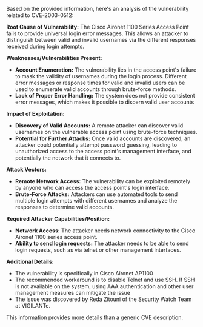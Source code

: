 Based on the provided information, here's an analysis of the vulnerability related to CVE-2003-0512:

**Root Cause of Vulnerability:**
The Cisco Aironet 1100 Series Access Point fails to provide universal login error messages. This allows an attacker to distinguish between valid and invalid usernames via the different responses received during login attempts.

**Weaknesses/Vulnerabilities Present:**
- **Account Enumeration:** The vulnerability lies in the access point's failure to mask the validity of usernames during the login process. Different error messages or response times for valid and invalid users can be used to enumerate valid accounts through brute-force methods.
- **Lack of Proper Error Handling:** The system does not provide consistent error messages, which makes it possible to discern valid user accounts

**Impact of Exploitation:**
- **Discovery of Valid Accounts:** A remote attacker can discover valid usernames on the vulnerable access point using brute-force techniques.
- **Potential for Further Attacks:** Once valid accounts are discovered, an attacker could potentially attempt password guessing, leading to unauthorized access to the access point's management interface, and potentially the network that it connects to.

**Attack Vectors:**
- **Remote Network Access:** The vulnerability can be exploited remotely by anyone who can access the access point's login interface.
- **Brute-Force Attacks:** Attackers can use automated tools to send multiple login attempts with different usernames and analyze the responses to determine valid accounts.

**Required Attacker Capabilities/Position:**
- **Network Access:** The attacker needs network connectivity to the Cisco Aironet 1100 series access point.
- **Ability to send login requests:** The attacker needs to be able to send login requests, such as via telnet or other management interfaces.

**Additional Details:**

*   The vulnerability is specifically in Cisco Aironet AP1100
*   The recommended workaround is to disable Telnet and use SSH. If SSH is not available on the system, using AAA authentication and other user management measures can mitigate the issue
*   The issue was discovered by Reda Zitouni of the Security Watch Team at VIGILANTe.

This information provides more details than a generic CVE description.